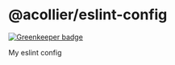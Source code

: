 # @acollier/eslint-config

[![Greenkeeper badge](https://badges.greenkeeper.io/alexkcollier/eslint-config.svg)](https://greenkeeper.io/)

My eslint config
